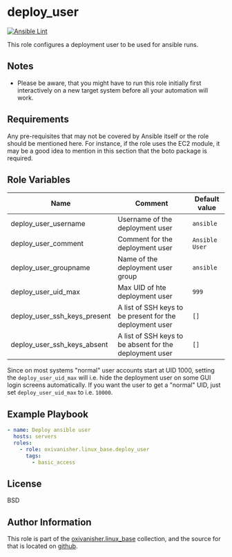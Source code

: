 deploy_user
===========
[![Ansible Lint](https://github.com/oxivanisher/role-deploy_user/actions/workflows/ansible-lint.yml/badge.svg)](https://github.com/oxivanisher/role-deploy_user/actions/workflows/ansible-lint.yml)

This role configures a deployment user to be used for ansible runs.

Notes
-----

* Please be aware, that you might have to run this role initially first interactively on a new target system before all your automation will work.

Requirements
------------

Any pre-requisites that may not be covered by Ansible itself or the role should be mentioned here. For instance, if the role uses the EC2 module, it may be a good idea to mention in this section that the boto package is required.

Role Variables
--------------

| Name                         | Comment                                                  | Default value  |
|------------------------------|----------------------------------------------------------|----------------|
| deploy_user_username         | Username of the deployment user                          | `ansible`      |
| deploy_user_comment          | Comment for the deployment user                          | `Ansible User` |
| deploy_user_groupname        | Name of the deployment user group                        | `ansible`      |
| deploy_user_uid_max          | Max UID of hte deployment user                           | `999`          |
| deploy_user_ssh_keys_present | A list of SSH keys to be present for the deployment user | `[]`           |
| deploy_user_ssh_keys_absent  | A list of SSH keys to be absent for the deployment user  | `[]`           |


Since on most systems "normal" user accounts start at UID 1000, setting the `deploy_user_uid_max` will i.e. hide the deployment user on some GUI login screens automatically. If you want the user to get a "normal" UID, just set `deploy_user_uid_max` to i.e. `10000`.

Example Playbook
----------------

```yaml
- name: Deploy ansible user
  hosts: servers
  roles:
    - role: oxivanisher.linux_base.deploy_user
      tags:
        - basic_access
```

License
-------

BSD

Author Information
------------------

This role is part of the [oxivanisher.linux_base](https://galaxy.ansible.com/ui/repo/published/oxivanisher/linux_base/) collection, and the source for that is located on [github](https://github.com/oxivanisher/collection-linux_base).
